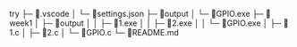 try
├─ 📁.vscode
│  └─ 📄settings.json
├─ 📁output
│  └─ 📄GPIO.exe
├─ 📁week1
│  ├─ 📁output
│  │  ├─ 📄1.exe
│  │  ├─ 📄2.exe
│  │  └─ 📄GPIO.exe
│  ├─ 📄1.c
│  ├─ 📄2.c
│  └─ 📄GPIO.c
└─ 📄README.md
```